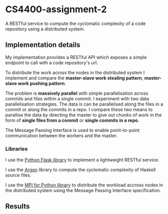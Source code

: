 # CS4400-assignment-2

A RESTful service to compute the cyclomatic complexity of a code repository using a distributed system.

## Implementation details

My implementation provides a RESTful API which exposes a simple endpoint to call with a code repository's url.

To distribute the work across the nodes in the distributed system I implement and compare the **master-slave work stealing pattern**, **master-slave work pushing pattern**.

The problem is **massively parallel** with simple parallelisation across commits and files within a single commit. I experiment with two data parallelisation strategies. The data is can be parallelised along the files in a commit or along the commits in a repo. I compare these two means to parallise the data by directing the master to give out chunks of work in the form of **single files from a commit** or **single commits in a repo**.

The Message Passing Interface is used to enable point-to-point communication between the workers and the master.

### Libraries

I use the [Python Flask library](http://flask.pocoo.org/) to implement a lightweight RESTful service.

I use the [Argon](https://github.com/rubik/argon) library to compute the cyclomatic complexity of Haskell source files.

I use the [MPI for Python library](https://mpi4py.readthedocs.io) to distribute the workload accross nodes in the distributed system using the Message Passing Interface specification.

## Results

